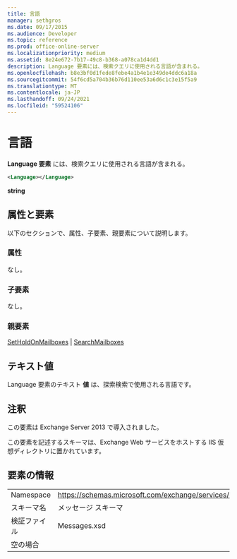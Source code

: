 ```yaml
---
title: 言語
manager: sethgros
ms.date: 09/17/2015
ms.audience: Developer
ms.topic: reference
ms.prod: office-online-server
ms.localizationpriority: medium
ms.assetid: 8e24e672-7b17-49c8-b368-a078ca1d4dd1
description: Language 要素には、検索クエリに使用される言語が含まれる。
ms.openlocfilehash: b8e3bf0d1fede8febe4a1b4e1e349de4ddc6a18a
ms.sourcegitcommit: 54f6cd5a704b36b76d110ee53a6d6c1c3e15f5a9
ms.translationtype: MT
ms.contentlocale: ja-JP
ms.lasthandoff: 09/24/2021
ms.locfileid: "59524106"
---
```

# <a name="language"></a>言語

**Language 要素** には、検索クエリに使用される言語が含まれる。 
  
```XML
<Language></Language>
```

 **string**
## <a name="attributes-and-elements"></a>属性と要素

以下のセクションで、属性、子要素、親要素について説明します。
  
### <a name="attributes"></a>属性

なし。
  
### <a name="child-elements"></a>子要素

なし。
  
### <a name="parent-elements"></a>親要素

[SetHoldOnMailboxes](setholdonmailboxes.md)  | [SearchMailboxes](searchmailboxes.md)
  
## <a name="text-value"></a>テキスト値

Language 要素のテキスト **値** は、探索検索で使用される言語です。 
  
## <a name="remarks"></a>注釈

この要素は Exchange Server 2013 で導入されました。
  
この要素を記述するスキーマは、Exchange Web サービスをホストする IIS 仮想ディレクトリに置かれています。
  
## <a name="element-information"></a>要素の情報

|||
|:-----|:-----|
|Namespace  <br/> |https://schemas.microsoft.com/exchange/services/2006/messages  <br/> |
|スキーマ名  <br/> |メッセージ スキーマ  <br/> |
|検証ファイル  <br/> |Messages.xsd  <br/> |
|空の場合  <br/> ||
   

